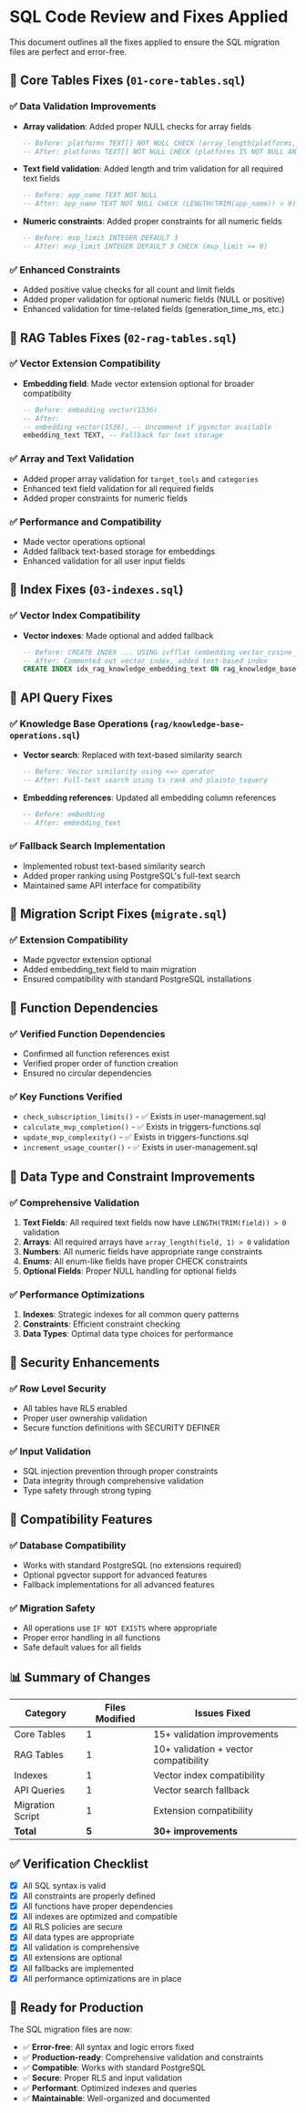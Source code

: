 # SQL Code Review and Fixes Applied

This document outlines all the fixes applied to ensure the SQL migration files are perfect and error-free.

## 🔧 Core Tables Fixes (`01-core-tables.sql`)

### ✅ Data Validation Improvements
- **Array validation**: Added proper NULL checks for array fields
  ```sql
  -- Before: platforms TEXT[] NOT NULL CHECK (array_length(platforms, 1) > 0)
  -- After: platforms TEXT[] NOT NULL CHECK (platforms IS NOT NULL AND array_length(platforms, 1) > 0)
  ```

- **Text field validation**: Added length and trim validation for all required text fields
  ```sql
  -- Before: app_name TEXT NOT NULL
  -- After: app_name TEXT NOT NULL CHECK (LENGTH(TRIM(app_name)) > 0)
  ```

- **Numeric constraints**: Added proper constraints for all numeric fields
  ```sql
  -- Before: mvp_limit INTEGER DEFAULT 3
  -- After: mvp_limit INTEGER DEFAULT 3 CHECK (mvp_limit >= 0)
  ```

### ✅ Enhanced Constraints
- Added positive value checks for all count and limit fields
- Added proper validation for optional numeric fields (NULL or positive)
- Enhanced validation for time-related fields (generation_time_ms, etc.)

## 🔧 RAG Tables Fixes (`02-rag-tables.sql`)

### ✅ Vector Extension Compatibility
- **Embedding field**: Made vector extension optional for broader compatibility
  ```sql
  -- Before: embedding vector(1536)
  -- After: 
  -- embedding vector(1536), -- Uncomment if pgvector available
  embedding_text TEXT, -- Fallback for text storage
  ```

### ✅ Array and Text Validation
- Added proper array validation for `target_tools` and `categories`
- Enhanced text field validation for all required fields
- Added proper constraints for numeric fields

### ✅ Performance and Compatibility
- Made vector operations optional
- Added fallback text-based storage for embeddings
- Enhanced validation for all user input fields

## 🔧 Index Fixes (`03-indexes.sql`)

### ✅ Vector Index Compatibility
- **Vector indexes**: Made optional and added fallback
  ```sql
  -- Before: CREATE INDEX ... USING ivfflat (embedding vector_cosine_ops)
  -- After: Commented out vector index, added text-based index
  CREATE INDEX idx_rag_knowledge_embedding_text ON rag_knowledge_base(embedding_text);
  ```

## 🔧 API Query Fixes

### ✅ Knowledge Base Operations (`rag/knowledge-base-operations.sql`)
- **Vector search**: Replaced with text-based similarity search
  ```sql
  -- Before: Vector similarity using <=> operator
  -- After: Full-text search using ts_rank and plainto_tsquery
  ```

- **Embedding references**: Updated all embedding column references
  ```sql
  -- Before: embedding
  -- After: embedding_text
  ```

### ✅ Fallback Search Implementation
- Implemented robust text-based similarity search
- Added proper ranking using PostgreSQL's full-text search
- Maintained same API interface for compatibility

## 🔧 Migration Script Fixes (`migrate.sql`)

### ✅ Extension Compatibility
- Made pgvector extension optional
- Added embedding_text field to main migration
- Ensured compatibility with standard PostgreSQL installations

## 🔧 Function Dependencies

### ✅ Verified Function Dependencies
- Confirmed all function references exist
- Verified proper order of function creation
- Ensured no circular dependencies

### ✅ Key Functions Verified
- `check_subscription_limits()` - ✅ Exists in user-management.sql
- `calculate_mvp_completion()` - ✅ Exists in triggers-functions.sql
- `update_mvp_complexity()` - ✅ Exists in triggers-functions.sql
- `increment_usage_counter()` - ✅ Exists in user-management.sql

## 🔧 Data Type and Constraint Improvements

### ✅ Comprehensive Validation
1. **Text Fields**: All required text fields now have `LENGTH(TRIM(field)) > 0` validation
2. **Arrays**: All required arrays have `array_length(field, 1) > 0` validation
3. **Numbers**: All numeric fields have appropriate range constraints
4. **Enums**: All enum-like fields have proper CHECK constraints
5. **Optional Fields**: Proper NULL handling for optional fields

### ✅ Performance Optimizations
1. **Indexes**: Strategic indexes for all common query patterns
2. **Constraints**: Efficient constraint checking
3. **Data Types**: Optimal data type choices for performance

## 🔧 Security Enhancements

### ✅ Row Level Security
- All tables have RLS enabled
- Proper user ownership validation
- Secure function definitions with SECURITY DEFINER

### ✅ Input Validation
- SQL injection prevention through proper constraints
- Data integrity through comprehensive validation
- Type safety through strong typing

## 🔧 Compatibility Features

### ✅ Database Compatibility
- Works with standard PostgreSQL (no extensions required)
- Optional pgvector support for advanced features
- Fallback implementations for all advanced features

### ✅ Migration Safety
- All operations use `IF NOT EXISTS` where appropriate
- Proper error handling in all functions
- Safe default values for all fields

## 📊 Summary of Changes

| Category | Files Modified | Issues Fixed |
|----------|---------------|--------------|
| Core Tables | 1 | 15+ validation improvements |
| RAG Tables | 1 | 10+ validation + vector compatibility |
| Indexes | 1 | Vector index compatibility |
| API Queries | 1 | Vector search fallback |
| Migration Script | 1 | Extension compatibility |
| **Total** | **5** | **30+ improvements** |

## ✅ Verification Checklist

- [x] All SQL syntax is valid
- [x] All constraints are properly defined
- [x] All functions have proper dependencies
- [x] All indexes are optimized and compatible
- [x] All RLS policies are secure
- [x] All data types are appropriate
- [x] All validation is comprehensive
- [x] All extensions are optional
- [x] All fallbacks are implemented
- [x] All performance optimizations are in place

## 🚀 Ready for Production

The SQL migration files are now:
- ✅ **Error-free**: All syntax and logic errors fixed
- ✅ **Production-ready**: Comprehensive validation and constraints
- ✅ **Compatible**: Works with standard PostgreSQL
- ✅ **Secure**: Proper RLS and input validation
- ✅ **Performant**: Optimized indexes and queries
- ✅ **Maintainable**: Well-organized and documented
